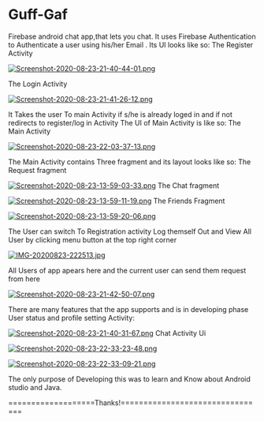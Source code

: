 # Guff-Gaf
Firebase android chat app,that lets you chat.
It uses Firebase Authentication to Authenticate a user using his/her Email .
Its UI looks like so:
The Register Activity


[![Screenshot-2020-08-23-21-40-44-01.png](https://i.postimg.cc/tCnhGgyF/Screenshot-2020-08-23-21-40-44-01.png)](https://postimg.cc/561HwbXt)


The Login Activity



[![Screenshot-2020-08-23-21-41-26-12.png](https://i.postimg.cc/nh8PQz11/Screenshot-2020-08-23-21-41-26-12.png)](https://postimg.cc/1fHHky2g)



It Takes the user To main Activity if s/he is already loged in and if not redirects to register/log in Activity
The UI of Main Activity is like so:
The Main Activity




[![Screenshot-2020-08-23-22-03-37-13.png](https://i.postimg.cc/KvLR5qny/Screenshot-2020-08-23-22-03-37-13.png)](https://postimg.cc/GHLLLj7M)





The Main Activity contains Three fragment and its layout looks like so:
The Request fragment




[![Screenshot-2020-08-23-13-59-03-33.png](https://i.postimg.cc/bvdPmrK2/Screenshot-2020-08-23-13-59-03-33.png)](https://postimg.cc/8F8x5pk1)
The Chat fragment






[![Screenshot-2020-08-23-13-59-11-19.png](https://i.postimg.cc/L5WLZJKB/Screenshot-2020-08-23-13-59-11-19.png)](https://postimg.cc/JHbGf4hG)
The Friends Fragment






[![Screenshot-2020-08-23-13-59-20-06.png](https://i.postimg.cc/WbQ0Nq7s/Screenshot-2020-08-23-13-59-20-06.png)](https://postimg.cc/tYNsDTfc)






The User can switch To Registration activity Log themself Out and View All User by clicking menu button at the top right corner






[![IMG-20200823-222513.jpg](https://i.postimg.cc/HsGQH7zd/IMG-20200823-222513.jpg)](https://postimg.cc/hhrJ1vN5)








All Users of app apears here and the current user can send them request from here






[![Screenshot-2020-08-23-21-42-50-07.png](https://i.postimg.cc/Y0FD0KT9/Screenshot-2020-08-23-21-42-50-07.png)](https://postimg.cc/kRnvYZJ3)




There are many features that the app supports and is in developing phase
User status and profile setting Activity:



[![Screenshot-2020-08-23-21-40-31-67.png](https://i.postimg.cc/tJgCGkc2/Screenshot-2020-08-23-21-40-31-67.png)](https://postimg.cc/HcfCQwdy)
Chat Activity Ui



[![Screenshot-2020-08-23-22-33-23-48.png](https://i.postimg.cc/PxXd1KdT/Screenshot-2020-08-23-22-33-23-48.png)](https://postimg.cc/064gsY6B)

[![Screenshot-2020-08-23-22-33-09-21.png](https://i.postimg.cc/VkXwT26z/Screenshot-2020-08-23-22-33-09-21.png)](https://postimg.cc/Yv2TLnYP)







The only purpose of Developing this was to learn and Know about Android studio and Java.

===================Thanks!================================
